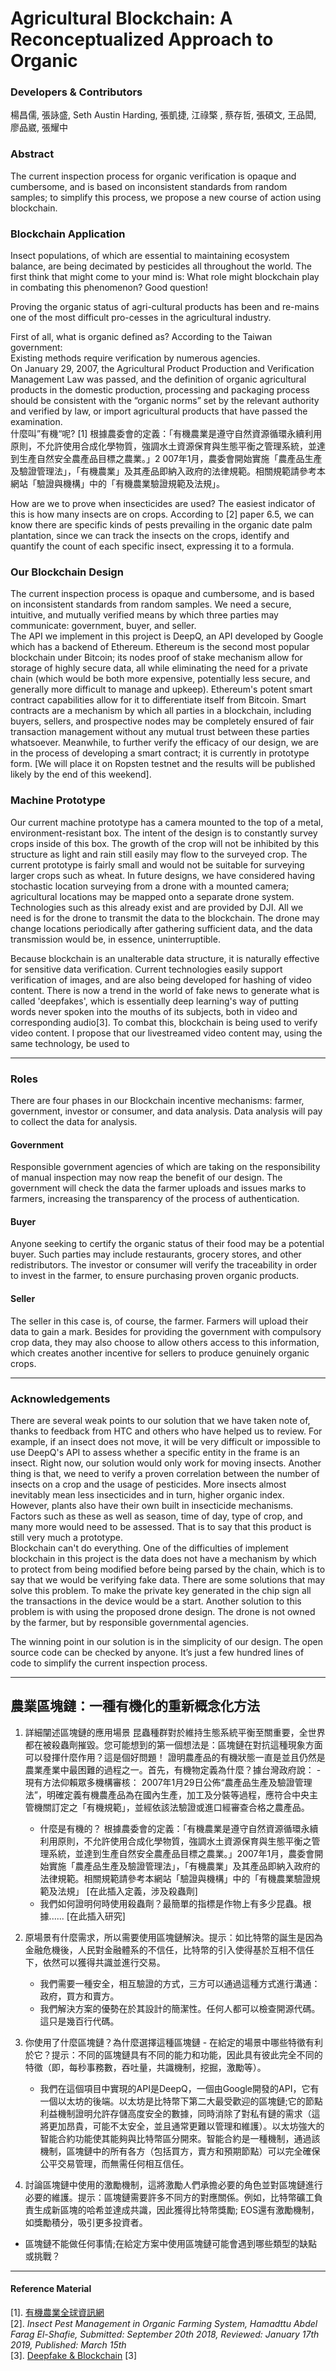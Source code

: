# Agricultural Blockchain: A Reconceptualized Approach to Organic
### Developers & Contributors
楊昌儒, 張詠盛, Seth Austin Harding, 張凱捷, 江祿檠 , 蔡存哲, 張碩文, 王品閎, 廖品崴, 張耀中
### Abstract
The current inspection process for organic verification is opaque and cumbersome, and is based on inconsistent standards from random samples; to simplify this process, we propose a new course of action using blockchain.

### Blockchain Application
Insect populations, of which are essential to maintaining ecosystem balance, are being decimated by pesticides all throughout the world. The first think that might come to your mind is: What role might blockchain play in combating this phenomenon? Good question!<br>

Proving the organic status of agri-cultural products has been and re-mains one of the most difficult pro-cesses in the agricultural industry.<br>

First of all, what is organic defined as? According to the Taiwan government:<br>
Existing methods require verification by numerous agencies.<br>
On January 29, 2007, the Agricultural Product Production and Verification Management Law was passed, and the definition of organic agricultural products in the domestic production, processing and packaging process should be consistent with the “organic norms” set by the relevant authority and verified by law, or import agricultural products that have passed the examination.<br>
什麼叫”有機“呢? [1] 根據農委會的定義：「有機農業是遵守自然資源循環永續利用原則，不允許使用合成化學物質，強調水土資源保育與生態平衡之管理系統，並達到生產自然安全農產品目標之農業。」2 007年1月，農委會開始實施「農產品生產及驗證管理法」，「有機農業」及其產品即納入政府的法律規範。相關規範請參考本網站「驗證與機構」中的「有機農業驗證規範及法規」。<br>

How are we to prove when insecticides are used? The easiest indicator of this is how many insects are on crops. According to [2] paper 6.5, we can know there are specific kinds of pests prevailing in the organic date palm plantation, since we can track  the insects on the crops, identify and quantify the count of each specific insect, expressing it to a formula.<br>

### Our Blockchain Design
The current inspection process is opaque and cumbersome, and is based on inconsistent standards from random samples.
We need a secure, intuitive, and mutually verified means by which three parties may communicate: government, buyer, and seller.<br>
The API we implement in this project is DeepQ, an API developed by Google which has a backend of Ethereum. Ethereum is the second most popular blockchain under Bitcoin; its nodes proof of stake mechanism allow for storage of highly secure data, all while eliminating the need for a private chain (which would be both more expensive, potentially less secure, and generally more difficult to manage and upkeep). Ethereum's potent smart contract capabilities allow for it to differentiate itself from Bitcoin. Smart contracts are a mechanism by which all parties in a blockchain, including buyers, sellers, and prospective nodes may be completely ensured of fair transaction management without any mutual trust between these parties whatsoever. Meanwhile, to further verify the efficacy of our design, we are in the process of developing a smart contract; it is currently in prototype form. [We will place it on Ropsten testnet and the results will be published likely by the end of this weekend].<br>

### Machine Prototype
Our current machine prototype has a camera mounted to the top of a metal, environment-resistant box. The intent of the design is to constantly survey crops inside of this box. The growth of the crop will not be inhibited by this structure as light and rain still easily may flow to the surveyed crop. The current prototype is fairly small and would not be suitable for surveying larger crops such as wheat. In future designs, we have considered having stochastic location surveying from a drone with a mounted camera; agricultural locations may be mapped onto a separate drone system. Technologies such as this already exist and are provided by DJI. All we need is for the drone to transmit the data to the blockchain. The drone may change locations periodically after gathering sufficient data, and the data transmission would be, in essence, uninterruptible.

Because blockchain is an unalterable data structure, it is naturally effective for sensitive data verification. Current technologies easily support verification of images, and are also being developed for hashing of video content.
There is now a trend in the world of fake news to generate what is called 'deepfakes', which is essentially deep learning's way of putting words never spoken into the mouths of its subjects, both in video and corresponding audio[3]. To combat this, blockchain is being used to verify video content.
I propose that our livestreamed video content may, using the same technology, be used to <br>

--------

### Roles
There are four phases in our Blockchain incentive mechanisms: farmer, government, investor or consumer, and data analysis.
Data analysis will pay to collect the data for analysis.

#### Government
Responsible government agencies of which are taking on the responsibility of manual inspection may now reap the benefit of our design. The government will check the data the farmer uploads and issues marks to farmers, increasing the transparency of the process of authentication.
#### Buyer
Anyone seeking to certify the organic status of their food may be a potential buyer. Such parties may include restaurants, grocery stores, and other redistributors. The investor or consumer will verify the traceability in order to invest in the farmer, to ensure purchasing proven organic products.
#### Seller
The seller in this case is, of course, the farmer. Farmers will upload their data to gain a mark. Besides for providing the government with compulsory crop data, they may also choose to allow others access to this information, which creates another incentive for sellers to produce genuinely organic crops.

--------

### Acknowledgements
There are several weak points to our solution that we have taken note of, thanks to feedback from HTC and others who have helped us to review. For example, if an insect does not move, it will be very difficult or impossible to use DeepQ's API to assess whether a specific entity in the frame is an insect. Right now, our solution would only work for moving insects. Another thing is that, we need to verify a proven correlation between the number of insects on a crop and the usage of pesticides. More insects almost inevitably mean less insecticides and in turn, higher organic index. However, plants also have their own built in insecticide mechanisms. Factors such as these as well as season, time of day, type of crop, and many more would need to be assessed. That is to say that this product is still very much a prototype.<br>
Blockchain can't do everything. One of the difficulties of implement blockchain in this project is the data does not have a mechanism by which to protect from being modified before being parsed by the chain, which is to say that we would be verifying fake data.
There are some solutions that may solve this problem. To make the private key generated in the chip sign all the transactions in the device would be a start. Another solution to this problem is with using the proposed drone design. The drone is not owned by the farmer, but by responsible governmental agencies.

The winning point in our solution is in the simplicity of our design. The open source code can be checked by anyone. It’s just a few hundred lines of code to simplify the current inspection process.


-------
## 農業區塊鏈：一種有機化的重新概念化方法
1. 詳細闡述區塊鏈的應用場景
昆蟲種群對於維持生態系統平衡至關重要，全世界都在被殺蟲劑摧毀。您可能想到的第一個想法是：區塊鏈在對抗這種現象方面可以發揮什麼作用？這是個好問題！
     證明農產品的有機狀態一直是並且仍然是農業產業中最困難的過程之一。首先，有機物定義為什麼？據台灣政府說：
         - 現有方法仰賴眾多機構審核：
        2007年1月29日公佈“農產品生產及驗證管理法”，明確定義有機農產品為在國內生產，加工及分裝等過程，應符合中央主管機關訂定之「有機規範」，並經依該法驗證或進口經審查合格之農產品。
     - 什麼是有機的？ 根據農委會的定義：「有機農業是遵守自然資源循環永續利用原則，不允許使用合成化學物質，強調水土資源保育與生態平衡之管理系統，並達到生產自然安全農產品目標之農業。」2007年1月，農委會開始實施「農產品生產及驗證管理法」，「有機農業」及其產品即納入政府的法律規範。相關規範請參考本網站「驗證與機構」中的「有機農業驗證規範及法規」
[在此插入定義，涉及殺蟲劑]
     - 我們如何證明何時使用殺蟲劑？最簡單的指標是作物上有多少昆蟲。根據...... [在此插入研究]

2. 原場景有什麼需求，所以需要使用區塊鏈解決。提示：如比特幣的誕生是因為金融危機後，人民對金融體系的不信任，比特幣的引入使得基於互相不信任下，依然可以獲得共識並進行交易。
     - 我們需要一種安全，相互驗證的方式，三方可以通過這種方式進行溝通：政府，買方和賣方。
     - 我們解決方案的優勢在於其設計的簡潔性。任何人都可以檢查開源代碼。這只是幾百行代碼。

3. 你使用了什麼區塊鏈？為什麼選擇這種區塊鏈 - 在給定的場景中哪些特徵有利於它？提示：不同的區塊鏈具有不同的能力和功能，因此具有彼此完全不同的特徵（即，每秒事務數，吞吐量，共識機制，挖掘，激勵等）。
     - 我們在這個項目中實現的API是DeepQ，一個由Google開發的API，它有一個以太坊的後端。以太坊是比特幣下第二大最受歡迎的區塊鏈;它的節點利益機制證明允許存儲高度安全的數據，同時消除了對私有鏈的需求（這將更加昂貴，可能不太安全，並且通常更難以管理和維護）。以太坊強大的智能合約功能使其能夠與比特幣區分開來。智能合約是一種機制，通過該機制，區塊鏈中的所有各方（包括買方，賣方和預期節點）可以完全確保公平交易管理，而無需任何相互信任。

4. 討論區塊鏈中使用的激勵機制，這將激勵人們承擔必要的角色並對區塊鏈進行必要的維護。提示：區塊鏈需要許多不同方的對應關係。例如，比特幣礦工負責生成新區塊的哈希並達成共識，因此獲得比特幣獎勵; EOS還有激勵機制，如獎勵積分，吸引更多投資者。

 -  區塊鏈不能做任何事情;在給定方案中使用區塊鏈可能會遇到哪些類型的缺點或挑戰？ 

-------

#### Reference Material
[1]. [有機農業全球資訊網](http://info.organic.org.tw/3669/)<br>
[2]. *Insect Pest Management in Organic Farming System, Hamadttu Abdel Farag El-Shafie, Submitted: September 20th 2018, Reviewed: January 17th 2019, Published: March 15th*<br>
[3]. [Deepfake & Blockchain](https://www.wired.com/story/the-blockchain-solution-to-our-deepfake-problems/) [3]
